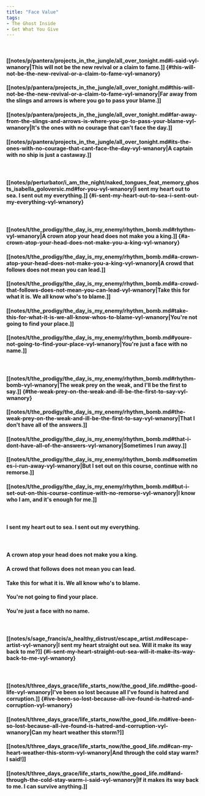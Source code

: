 ```yaml
---
title: "Face Value"
tags:
- The Ghost Inside
- Get What You Give
---
```

&nbsp;
#### [[notes/p/pantera/projects_in_the_jungle/all_over_tonight.md#i-said-vyl-wnanory|This will not be the new revival or a claim to fame.]] {#this-will-not-be-the-new-revival-or-a-claim-to-fame-vyl-wnanory}
#### [[notes/p/pantera/projects_in_the_jungle/all_over_tonight.md#this-will-not-be-the-new-revival-or-a-claim-to-fame-vyl-wnanory|Far away from the slings and arrows is where you go to pass your blame.]]
#### [[notes/p/pantera/projects_in_the_jungle/all_over_tonight.md#far-away-from-the-slings-and-arrows-is-where-you-go-to-pass-your-blame-vyl-wnanory|It's the ones with no courage that can't face the day.]]
#### [[notes/p/pantera/projects_in_the_jungle/all_over_tonight.md#its-the-ones-with-no-courage-that-cant-face-the-day-vyl-wnanory|A captain with no ship is just a castaway.]]
&nbsp;
#### [[notes/p/perturbator/i_am_the_night/naked_tongues_feat_memory_ghosts_isabella_goloversic.md#for-you-vyl-wnanory|I sent my heart out to sea. I sent out my everything.]] {#i-sent-my-heart-out-to-sea-i-sent-out-my-everything-vyl-wnanory}
&nbsp;
#### [[notes/t/the_prodigy/the_day_is_my_enemy/rhythm_bomb.md#rhythm-vyl-wnanory|A crown atop your head does not make you a king.]] {#a-crown-atop-your-head-does-not-make-you-a-king-vyl-wnanory}
#### [[notes/t/the_prodigy/the_day_is_my_enemy/rhythm_bomb.md#a-crown-atop-your-head-does-not-make-you-a-king-vyl-wnanory|A crowd that follows does not mean you can lead.]]
#### [[notes/t/the_prodigy/the_day_is_my_enemy/rhythm_bomb.md#a-crowd-that-follows-does-not-mean-you-can-lead-vyl-wnanory|Take this for what it is. We all know who's to blame.]]
#### [[notes/t/the_prodigy/the_day_is_my_enemy/rhythm_bomb.md#take-this-for-what-it-is-we-all-know-whos-to-blame-vyl-wnanory|You're not going to find your place.]]
#### [[notes/t/the_prodigy/the_day_is_my_enemy/rhythm_bomb.md#youre-not-going-to-find-your-place-vyl-wnanory|You're just a face with no name.]]
&nbsp;
#### [[notes/t/the_prodigy/the_day_is_my_enemy/rhythm_bomb.md#rhythm-bomb-vyl-wnanory|The weak prey on the weak, and I'll be the first to say.]] {#the-weak-prey-on-the-weak-and-ill-be-the-first-to-say-vyl-wnanory}
#### [[notes/t/the_prodigy/the_day_is_my_enemy/rhythm_bomb.md#the-weak-prey-on-the-weak-and-ill-be-the-first-to-say-vyl-wnanory|That I don't have all of the answers.]]
#### [[notes/t/the_prodigy/the_day_is_my_enemy/rhythm_bomb.md#that-i-dont-have-all-of-the-answers-vyl-wnanory|Sometimes I run away.]]
#### [[notes/t/the_prodigy/the_day_is_my_enemy/rhythm_bomb.md#sometimes-i-run-away-vyl-wnanory|But I set out on this course, continue with no remorse.]]
#### [[notes/t/the_prodigy/the_day_is_my_enemy/rhythm_bomb.md#but-i-set-out-on-this-course-continue-with-no-remorse-vyl-wnanory|I know who I am, and it's enough for me.]]
&nbsp;
#### I sent my heart out to sea. I sent out my everything.
&nbsp;
#### A crown atop your head does not make you a king.
#### A crowd that follows does not mean you can lead.
#### Take this for what it is. We all know who's to blame.
#### You're not going to find your place.
#### You're just a face with no name.
&nbsp;
#### [[notes/s/sage_francis/a_healthy_distrust/escape_artist.md#escape-artist-vyl-wnanory|I sent my heart straight out sea. Will it make its way back to me?]] {#i-sent-my-heart-straight-out-sea-will-it-make-its-way-back-to-me-vyl-wnanory}
&nbsp;
#### [[notes/t/three_days_grace/life_starts_now/the_good_life.md#the-good-life-vyl-wnanory|I've been so lost because all I've found is hatred and corruption.]] {#ive-been-so-lost-because-all-ive-found-is-hatred-and-corruption-vyl-wnanory}
#### [[notes/t/three_days_grace/life_starts_now/the_good_life.md#ive-been-so-lost-because-all-ive-found-is-hatred-and-corruption-vyl-wnanory|Can my heart weather this storm?]]
#### [[notes/t/three_days_grace/life_starts_now/the_good_life.md#can-my-heart-weather-this-storm-vyl-wnanory|And through the cold stay warm? I said!]]
#### [[notes/t/three_days_grace/life_starts_now/the_good_life.md#and-through-the-cold-stay-warm-i-said-vyl-wnanory|If it makes its way back to me. I can survive anything.]]
